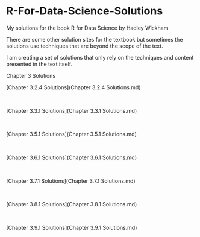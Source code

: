 # R-For-Data-Science-Solutions

My solutions for the book R for Data Science by Hadley Wickham  

There are some other solution sites for the textbook but sometimes the solutions use techniques that are beyond the scope of the text.

I am creating a set of solutions that only rely on the techniques and content presented in the text itself.  

Chapter 3 Solutions

[Chapter 3.2.4 Solutions](Chapter 3.2.4 Solutions.md)  

&nbsp;

[Chapter 3.3.1 Solutions](Chapter 3.3.1 Solutions.md)  

&nbsp;

[Chapter 3.5.1 Solutions](Chapter 3.5.1 Solutions.md)  

&nbsp;

[Chapter 3.6.1 Solutions](Chapter 3.6.1 Solutions.md)  

&nbsp;

[Chapter 3.7.1 Solutions](Chapter 3.7.1 Solutions.md)  

&nbsp;

[Chapter 3.8.1 Solutions](Chapter 3.8.1 Solutions.md)  

&nbsp;


[Chapter 3.9.1 Solutions](Chapter 3.9.1 Solutions.md)  

&nbsp;

